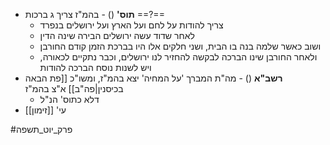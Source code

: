 * **תוס'** () - בהמ"ז צריך ג ברכות ==?==
	* צריך להודות על לחם ועל הארץ ועל ירושלים בנפרד
	* לאחר שדוד עשה ירושלים הבירה שינה הדין
	* ושוב כאשר שלמה בנה בו הבית, ושני חלקים אלו היו בברכת הזמן קודם החורבן
	* ולאחר החורבן שינו הברכה לבקשה להחזיר לנו ירושלים, וכבר נתקיים לכאורה, ויש לשנות נוסח הברכה להודות
* **רשב"א** () - מה"ת המברך 'על המחיה' יצא בהמ"ז, ומשו"כ [[פת הבאה בכיסנין|פה"ב]] א"צ בהמ"ז
	* דלא כתוס' הנ"ל
* עי' [[זימון]]

#פרק_יוט_תשפה